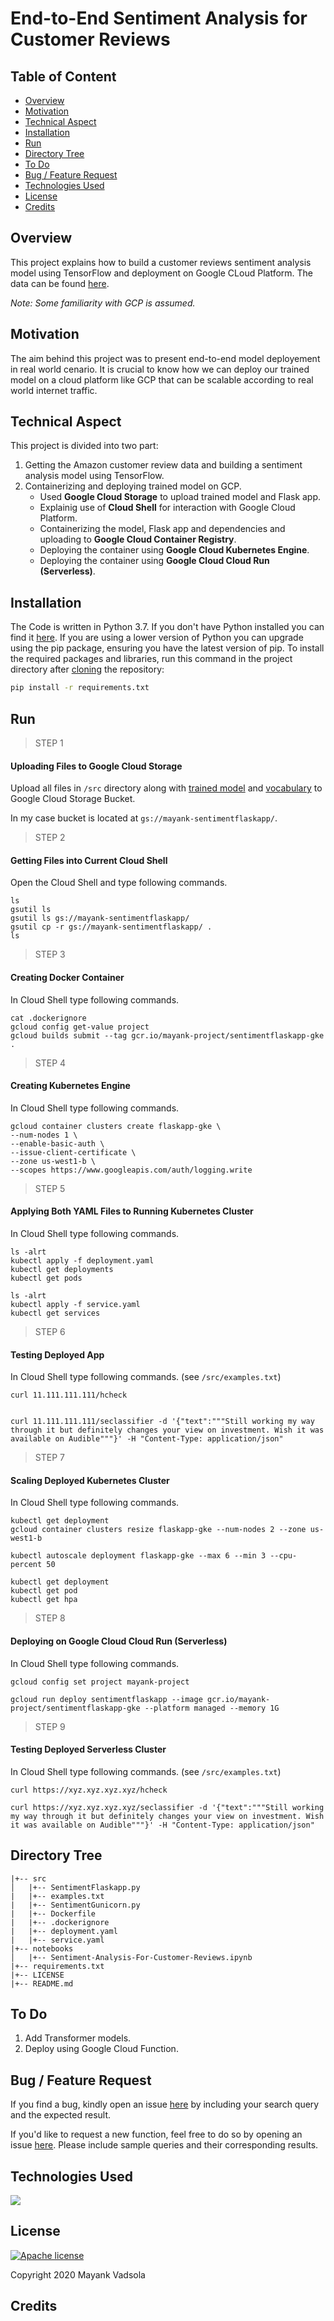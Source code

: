 # End-to-End Sentiment Analysis for Customer Reviews

## Table of Content
  * [Overview](#overview)
  * [Motivation](#motivation)
  * [Technical Aspect](#technical-aspect)
  * [Installation](#installation)
  * [Run](#run)
  * [Directory Tree](#directory-tree)
  * [To Do](#to-do)
  * [Bug / Feature Request](#bug---feature-request)
  * [Technologies Used](#technologies-used)
  * [License](#license)
  * [Credits](#credits)

<!--
## Demo
Link: [https://indian-currency-prediction.herokuapp.com](https://indian-currency-prediction.herokuapp.com/)

[![](https://i.imgur.com/5gj4USj.png)](https://indian-currency-prediction.herokuapp.com/)
-->
## Overview
This project explains how to build a customer reviews sentiment analysis model using TensorFlow and deployment on Google CLoud Platform. The data can be found [here](https://www.google.com). 

_Note: Some familiarity with GCP is assumed._ 

## Motivation
The aim behind this project was to present end-to-end model deployement in real world cenario. It is crucial to know how we can deploy our trained model on a cloud platform like GCP that can be scalable according to real world internet traffic. 

## Technical Aspect
This project is divided into two part:
1. Getting the Amazon customer review data and building a sentiment analysis model using TensorFlow. 
2. Containerizing and deploying trained model on GCP. 
    - Used __Google Cloud Storage__ to upload trained model and Flask app.
    - Explainig use of __Cloud Shell__ for interaction with Google Cloud Platform.
    - Containerizing the model, Flask app and dependencies and uploading to __Google Cloud Container Registry__.
    - Deploying the container using __Google Cloud Kubernetes Engine__.
    - Deploying the container using __Google Cloud Cloud Run (Serverless)__.

## Installation
The Code is written in Python 3.7. If you don't have Python installed you can find it [here](https://www.python.org/downloads/). If you are using a lower version of Python you can upgrade using the pip package, ensuring you have the latest version of pip. To install the required packages and libraries, run this command in the project directory after [cloning](https://www.howtogeek.com/451360/how-to-clone-a-github-repository/) the repository:
```bash
pip install -r requirements.txt
```

## Run
> STEP 1
#### Uploading Files to Google Cloud Storage

Upload all files in `/src` directory along with [trained model](https://www.google.com) and [vocabulary](https://www.google.com) to Google Cloud Storage Bucket.

In my case bucket is located at `gs://mayank-sentimentflaskapp/`. 

> STEP 2
#### Getting Files into Current Cloud Shell

Open the Cloud Shell and type following commands.
```
ls 
gsutil ls
gsutil ls gs://mayank-sentimentflaskapp/
gsutil cp -r gs://mayank-sentimentflaskapp/ .
ls
```

> STEP 3
#### Creating Docker Container

In Cloud Shell type following commands.
```
cat .dockerignore
gcloud config get-value project 
gcloud builds submit --tag gcr.io/mayank-project/sentimentflaskapp-gke .
```

> STEP 4
#### Creating Kubernetes Engine

In Cloud Shell type following commands.
```
gcloud container clusters create flaskapp-gke \
--num-nodes 1 \
--enable-basic-auth \
--issue-client-certificate \
--zone us-west1-b \
--scopes https://www.googleapis.com/auth/logging.write
```

> STEP 5
#### Applying Both YAML Files to Running Kubernetes Cluster

In Cloud Shell type following commands.
```
ls -alrt
kubectl apply -f deployment.yaml
kubectl get deployments 
kubectl get pods 

ls -alrt
kubectl apply -f service.yaml
kubectl get services
```

> STEP 6
#### Testing Deployed App

In Cloud Shell type following commands. (see `/src/examples.txt`)
```
curl 11.111.111.111/hcheck


curl 11.111.111.111/seclassifier -d '{"text":"""Still working my way through it but definitely changes your view on investment. Wish it was available on Audible"""}' -H "Content-Type: application/json" 
```

> STEP 7
#### Scaling Deployed Kubernetes Cluster

In Cloud Shell type following commands.
```
kubectl get deployment
gcloud container clusters resize flaskapp-gke --num-nodes 2 --zone us-west1-b

kubectl autoscale deployment flaskapp-gke --max 6 --min 3 --cpu-percent 50 

kubectl get deployment
kubectl get pod 
kubectl get hpa 
```

> STEP 8 
#### Deploying on Google Cloud Cloud Run (Serverless)

In Cloud Shell type following commands.
```
gcloud config set project mayank-project

gcloud run deploy sentimentflaskapp --image gcr.io/mayank-project/sentimentflaskapp-gke --platform managed --memory 1G
```

> STEP 9 
#### Testing Deployed Serverless Cluster

In Cloud Shell type following commands. (see `/src/examples.txt`)
```
curl https://xyz.xyz.xyz.xyz/hcheck 

curl https://xyz.xyz.xyz.xyz/seclassifier -d '{"text":"""Still working my way through it but definitely changes your view on investment. Wish it was available on Audible"""}' -H "Content-Type: application/json" 
```

<!--
> STEP 2

To run the app in a local machine, shoot this command in the project directory:
```bash
gunicorn wsgi:app
```

## Deployement on Heroku
Set the environment variable on Heroku as mentioned in _STEP 1_ in the __Run__ section. [[Reference](https://devcenter.heroku.com/articles/config-vars)]

![](https://i.imgur.com/TmSNhYG.png)

Our next step would be to follow the instruction given on [Heroku Documentation](https://devcenter.heroku.com/articles/getting-started-with-python) to deploy a web app.-->

## Directory Tree 
```
|+-- src 
│   |+-- SentimentFlaskapp.py
|   |+-- examples.txt
|   |+-- SentimentGunicorn.py
|   |+-- Dockerfile
|   |+-- .dockerignore
|   |+-- deployment.yaml
|   |+-- service.yaml
|+-- notebooks
│   |+-- Sentiment-Analysis-For-Customer-Reviews.ipynb
|+-- requirements.txt
|+-- LICENSE
|+-- README.md

```

## To Do
1. Add Transformer models.
2. Deploy using Google Cloud Function.

## Bug / Feature Request
If you find a bug, kindly open an issue [here](https://github.com/mayank311996/DataSciencePortfolio/issues/new) by including your search query and the expected result.

If you'd like to request a new function, feel free to do so by opening an issue [here](https://github.com/mayank311996/DataSciencePortfolio/issues/new). Please include sample queries and their corresponding results.

## Technologies Used

![](https://forthebadge.com/images/badges/made-with-python.svg)

<!--
[<img target="_blank" src="https://en.wikipedia.org/wiki/Apache_Spark#/media/File:Apache_Spark_logo.svg" width=200>](https://spark.apache.org/docs/latest/) [<img target="_blank" src="https://www.kindpng.com/picc/b/301/3012484.png" width=200>](https://aws.amazon.com/s3/) 

[<img target="_blank" src="https://sentry-brand.storage.googleapis.com/sentry-logo-black.png" width=270>](https://www.sentry.io/) [<img target="_blank" src="https://openjsf.org/wp-content/uploads/sites/84/2019/10/jquery-logo-vertical_large_square.png" width=100>](https://jquery.com/)
-->

<!--
## Team
[![Rohit Swami](https://avatars1.githubusercontent.com/u/16516296?v=3&s=144)](https://rohitswami.com/) |
-|
[Rohit Swami](https://rohitswami.com/) |)
-->
## License
[![Apache license](https://img.shields.io/badge/license-apache-blue?style=for-the-badge&logo=appveyor)](http://www.apache.org/licenses/LICENSE-2.0e)

Copyright 2020 Mayank Vadsola

## Credits 
<!--
- [Lending Club Data](https://www.kaggle.com/wendykan/lending-club-loan-data)
-->